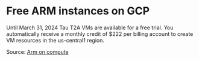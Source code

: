 # Free ARM instances on GCP

Until March 31, 2024 Tau T2A VMs are available for a free trial. You automatically receive a monthly credit of $222 per billing account to create VM resources in the us-central1 region. 

Source: [Arm on compute](https://cloud.google.com/compute/docs/instances/arm-on-compute)
